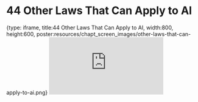 # 44 Other Laws That Can Apply to AI
 
{type: iframe, title:44 Other Laws That Can Apply to AI, width:800, height:600, poster:resources/chapt_screen_images/other-laws-that-can-apply-to-ai.png}
![](https://hutchdatascience.org/AI_for_Decision_Makers/no_toc/other-laws-that-can-apply-to-ai.html)
 

 
